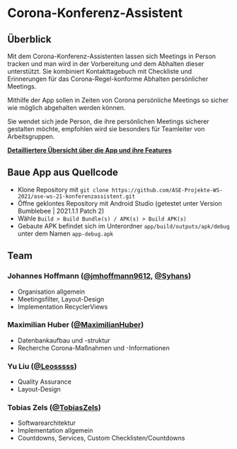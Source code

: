 # Corona-Konferenz-Assistent

## Überblick

Mit dem Corona-Konferenz-Assistenten lassen sich Meetings in Person tracken und man wird in der Vorbereitung und dem Abhalten dieser unterstützt. Sie kombiniert Kontakttagebuch mit Checkliste und Erinnerungen für das Corona-Regel-konforme Abhalten persönlicher Meetings.

Mithilfe der App sollen in Zeiten von Corona persönliche Meetings so sicher wie möglich abgehalten werden können.

Sie wendet sich jede Person, die ihre persönlichen Meetings sicherer gestalten möchte, empfohlen wird sie besonders für Teamleiter von Arbeitsgruppen.

[**Detailliertere Übersicht über die App und ihre Features**](https://github.com/ASE-Projekte-WS-2021/ase-ws-21-konferenzassistent/blob/readme-update/documentation/folien.pdf)

## Baue App aus Quellcode

- Klone Repository mit `git clone https://github.com/ASE-Projekte-WS-2021/ase-ws-21-konferenzassistent.git`
- Öffne geklontes Repository mit Android Studio (getestet unter Version Bumblebee | 2021.1.1 Patch 2)
- Wähle `Build > Build Bundle(s) / APK(s) > Build APK(s)`
- Gebaute APK befindet sich im Unterordner `app/build/outputs/apk/debug` unter dem Namen `app-debug.apk`

## Team

### Johannes Hoffmann ([@jmhoffmann9612](https://github.com/jmhoffmann9612), [@Syhans](https://github.com/Syhans))

- Organisation allgemein
- Meetingsfilter, Layout-Design
- Implementation RecyclerViews

### Maximilian Huber ([@MaximilianHuber](https://github.com/MaximilianHuber))

- Datenbankaufbau und -struktur
- Recherche Corona-Maßnahmen und -Informationen

### Yu Liu ([@Leosssss](https://github.com/Leosssss))

- Quality Assurance
- Layout-Design

### Tobias Zels ([@TobiasZels](https://github.com/TobiasZels))

- Softwarearchitektur
- Implementation allgemein
- Countdowns, Services, Custom Checklisten/Countdowns

